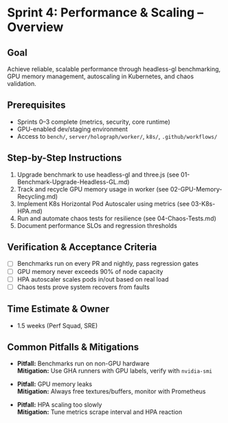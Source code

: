 # Sprint 4: Performance & Scaling – Overview

## Goal
Achieve reliable, scalable performance through headless-gl benchmarking, GPU memory management, autoscaling in Kubernetes, and chaos validation.

## Prerequisites
- Sprints 0–3 complete (metrics, security, core runtime)
- GPU-enabled dev/staging environment
- Access to `bench/`, `server/holograph/worker/`, `k8s/`, `.github/workflows/`

## Step-by-Step Instructions
1. Upgrade benchmark to use headless-gl and three.js (see 01-Benchmark-Upgrade-Headless-GL.md)
2. Track and recycle GPU memory usage in worker (see 02-GPU-Memory-Recycling.md)
3. Implement K8s Horizontal Pod Autoscaler using metrics (see 03-K8s-HPA.md)
4. Run and automate chaos tests for resilience (see 04-Chaos-Tests.md)
5. Document performance SLOs and regression thresholds

## Verification & Acceptance Criteria
- [ ] Benchmarks run on every PR and nightly, pass regression gates
- [ ] GPU memory never exceeds 90% of node capacity
- [ ] HPA autoscaler scales pods in/out based on real load
- [ ] Chaos tests prove system recovers from faults

## Time Estimate & Owner
- 1.5 weeks (Perf Squad, SRE)

## Common Pitfalls & Mitigations
- **Pitfall:** Benchmarks run on non-GPU hardware  
  **Mitigation:** Use GHA runners with GPU labels, verify with `nvidia-smi`

- **Pitfall:** GPU memory leaks  
  **Mitigation:** Always free textures/buffers, monitor with Prometheus

- **Pitfall:** HPA scaling too slowly  
  **Mitigation:** Tune metrics scrape interval and HPA reaction